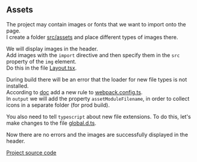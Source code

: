 ## Assets

The project may contain images or fonts that we want to import onto the page.  
I create a folder [src/assets](src/assets) and place different types of images there.

We will display images in the header.  
Add images with the `import` directive and then specify them in the `src` property of the `img` element.  
Do this in the file [Layout.tsx](src/components/Layout.tsx).

During build there will be an error that the loader for new file types is not installed.  
According to [doc](https://webpack.js.org/guides/asset-modules/)
add a new rule to [webpack.config.ts](webpack.config.ts).  
In `output` we will add the property `assetModuleFilename`,
in order to collect icons in a separate folder (for prod build).

You also need to tell `typescript` about new file extensions.
To do this, let's make changes to the file [global.d.ts](src/global.d.ts).

Now there are no errors and the images are successfully displayed in the header.

[Project source code](./)
